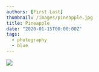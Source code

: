 ```yaml
---
authors: [First Last]
thumbnail: /images/pineapple.jpg
title: Pineapple
date: "2020-01-15T00:00:00Z"
tags:
  - photography
  - blue
---
```


![](/images/pineapple.jpg)
